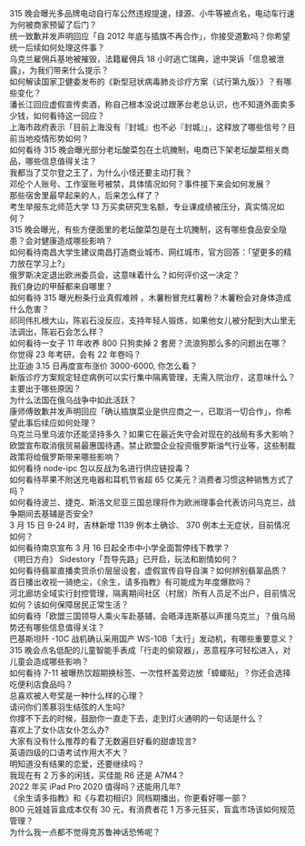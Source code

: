 315 晚会曝光多品牌电动自行车公然违规提速，绿源、小牛等被点名，电动车行速为何被商家预留了后门？  
统一致歉并发声明回应「自 2012 年底与插旗不再合作」，你接受道歉吗？你希望统一后续如何处理这件事？  
乌克兰雇佣兵基地被摧毁，法籍雇佣兵 18 小时逃亡瑞典，途中哭诉「信息被泄露」，为我们带来什么提示？  
如何解读国家卫健委发布的《新型冠状病毒肺炎诊疗方案（试行第九版）》？有哪些变化？  
潘长江回应虚假宣传卖酒，称自己根本没说过跟茅台老总认识，也不知道外面卖多少钱，如何看待这一回应？  
上海市政府表示「目前上海没有『封城』也不必『封城』」，这释放了哪些信号？目前当地疫情形势如何？  
如何看待 315 晚会曝光部分老坛酸菜包在土坑腌制，电商已下架老坛酸菜相关商品，哪些信息值得关注？  
我都当了艾尔登之王了，为什么小怪还要主动打我？  
邓伦个人账号、工作室账号被禁，具体情况如何？事件接下来会如何发展？  
那些宿舍里最早起来的人，后来怎么样了？  
考生举报东北师范大学 13 万买卖研究生名额，专业课成绩被压分，真实情况如何？  
315 晚会曝光，有些方便面里的老坛酸菜包是在土坑腌制，这有哪些食品安全隐患？会对健康造成哪些影响？  
如何看待南昌大学生建议南昌打造商业城市、网红城市，官方回答：「望更多的精力放在学习上?」  
俄罗斯决定退出欧洲委员会，这意味着什么？如何评价这一决定？  
我们身边的甲醛都来自哪里？  
如何看待 315 曝光粉条行业真假难辨 ，木薯粉冒充红薯粉？木薯粉会对身体造成什么危害？  
祁同伟扎根大山，陈岩石没反应，支持年轻人锻炼，如果他女儿被分配到大山里无法调出，陈岩石会怎么样？  
如何看待一女子 11 年收养 800 只狗卖掉 2 套房？流浪狗那么多的问题出在哪？  
你觉得 23 年考研，会有 22 年卷吗？  
比亚迪 3.15 日再度宣布涨价 3000-6000, 你怎么看？  
新版诊疗方案规定轻症病例可以实行集中隔离管理，无需入院治疗，这意味什么？主要出于哪些原因？  
为什么法国在俄乌战争中如此活跃？  
康师傅致歉并发声明回应「确认插旗菜业是供应商之一，已取消一切合作」，你希望此事后续应如何处理？  
乌克兰马里乌波尔还能坚持多久？如果它在最近失守会对现在的战局有多大影响？  
欧盟宣布取消俄贸易最惠国待遇，禁止欧盟企业投资俄罗斯油气行业等，这些制裁政策将给俄罗斯带来哪些影响？  
如何看待 node-ipc 包以反战为名进行供应链投毒？  
如何看待苹果不附送充电器和耳机节省超 65 亿美元？消费者习惯这种销售方式了吗？  
如何看待波兰、捷克、斯洛文尼亚三国总理将作为欧洲理事会代表访问乌克兰，战争期间去基辅是否安全?  
3 月 15 日 9-24 时，吉林新增 1139 例本土确诊、 370 例本土无症状，目前情况如何？  
如何看待南京宣布 3 月 16 日起全市中小学全面暂停线下教学？  
《明日方舟》 Sidestory「吾导先路」已开启，玩法和剧情如何？  
如何看待翡翠直播卖货杀价层层设套，虚假宣传自导自演？如何辨别翡翠品质？  
首日播出收视一骑绝尘，《余生，请多指教》有可能成为年度爆款吗？  
河北廊坊全域实行封控管理，隔离期间社区（村居）所有人员足不出户，目前情况如何？该如何保障居民正常生活？  
如何看待「欧盟三国领导人乘火车赴基辅，会晤泽连斯基以声援乌克兰」？俄乌局势还有哪些信息值得关注？  
巴基斯坦歼 -10C 战机确认采用国产 WS-10B「太行」发动机，有哪些重要意义？  
315 晚会点名低配的儿童智能手表成「行走的偷窥器」，恶意程序可轻松进入，对儿童会造成哪些影响？  
如何看待 7-11 被曝热饮超期换标签、一次性杯盖旁边放「蟑螂贴」？你还会选择吃便利店食品吗？  
总喜欢被人夸奖是一种什么样的心理？  
请问你们羡慕羽生结弦的人生吗?  
你撑不下去的时候，鼓励你一直走下去，走到灯火通明的一句话是什么？  
喜欢上了女仆店女仆怎么办?  
大家有没有什么推荐的看了无数遍巨好看的甜虐现言?  
英语四级的口语考试作用大不大？  
明知道没有结果的恋爱，还要继续吗？  
我现在有 2 万多的闲钱，买佳能 R6 还是 A7M4？  
2022 年买 iPad Pro 2020 值得吗？还能用几年?  
《余生请多指教》和《与君初相识》同档期播出，你更看好哪一部？  
800 元娃娃盲盒成本仅有 30 元，有消费者花 1 万多元狂买，盲盒市场该如何规范管理？  
为什么我一点都不觉得克苏鲁神话恐怖呢？  
